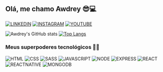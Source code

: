 ## Olá, me chamo Awdrey 😎💻

[![LINKEDIN](https://img.shields.io/badge/LinkedIn-0077B5?style=for-the-badge&logo=linkedin&logoColor=white)](https://www.linkedin.com/in/awdrey-candido-67b381221/)
[![INSTAGRAM](https://img.shields.io/badge/Instagram-E4405F?style=for-the-badge&logo=instagram&logoColor=white)](https://www.instagram.com/awdrey.candido/)
[![YOUTUBE](https://img.shields.io/badge/YouTube-FF0000?style=for-the-badge&logo=youtube&logoColor=white)]()


![Awdrey's GitHub stats](https://github-readme-stats.vercel.app/api?username=AwdreyCandido&show_icons=true&theme=tokyonight) [![Top Langs](https://github-readme-stats.vercel.app/api/top-langs/?username=AwdreyCandido&layout=compact)](https://github.com/anuraghazra/github-readme-stats)

### Meus superpoderes tecnológicos 👨‍💻

<div style="display: inline-block">
    <img align=center alt="HTML" src="https://img.shields.io/badge/HTML5-E34F26?style=for-the-badge&logo=html5&logoColor=white"/>
    <img align=center alt="CSS" src="https://img.shields.io/badge/CSS3-1572B6?style=for-the-badge&logo=css3&logoColor=white"/>
    <img align=center alt="SASS" src="https://img.shields.io/badge/Sass-CC6699?style=for-the-badge&logo=sass&logoColor=white"/>
    <img align=center alt="JAVASCRIPT" src="https://img.shields.io/badge/JavaScript-F7DF1E?style=for-the-badge&logo=javascript&logoColor=black"/>
    <img align=center alt="NODE" src="https://img.shields.io/badge/Node.js-43853D?style=for-the-badge&logo=node.js&logoColor=white"/>
    <img align=center alt="EXPRESS" src="https://img.shields.io/badge/Express.js-404D59?style=for-the-badge"/>
    <img align=center alt="REACT" src="https://img.shields.io/badge/React-20232A?style=for-the-badge&logo=react&logoColor=61DAFB"/>
    <img align=center alt="REACTNATIVE" src="https://img.shields.io/badge/React_Native-20232A?style=for-the-badge&logo=react&logoColor=61DAFB"/>
    <img align=center alt="MONGODB" src="https://img.shields.io/badge/MongoDB-4EA94B?style=for-the-badge&logo=mongodb&logoColor=white"/>
</div>
